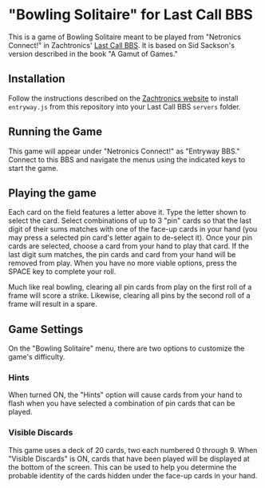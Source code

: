 # "Bowling Solitaire" for Last Call BBS

This is a game of Bowling Solitaire meant to be played from "Netronics Connect!" in
Zachtronics' [Last Call BBS](https://www.zachtronics.com/last-call-bbs/). It is based on Sid Sackson's version described in the book "A Gamut of Games."

## Installation

Follow the instructions described on the [Zachtronics website](https://www.zachtronics.com/quickserve/) to install `entryway.js` from this repository into your Last Call BBS `servers` folder.

## Running the Game

This game will appear under "Netronics Connect!" as "Entryway BBS." Connect to this BBS and navigate the menus using the indicated keys to start the game.

## Playing the game

Each card on the field features a letter above it. Type the letter shown to select the card. Select combinations of up to 3 "pin" cards so that the last digit of their sums matches with one of the face-up cards in your hand (you may press a selected pin card's letter again to de-select it). Once your pin cards are selected, choose a card from your hand to play that card. If the last digit sum matches, the pin cards and card from your hand will be removed from play. When you have no more viable options, press the SPACE key to complete your roll.

Much like real bowling, clearing all pin cards from play on the first roll of a frame will score a strike. Likewise, clearing all pins by the second roll of a frame will result in a spare.

## Game Settings

On the "Bowling Solitaire" menu, there are two options to customize the game's difficulty.

### Hints

When turned ON, the "Hints" option will cause cards from your hand to flash when you have selected a 
combination of pin cards that can be played.

### Visible Discards

This game uses a deck of 20 cards, two each numbered 0 through 9. When "Visible Discards" is ON, cards
that have been played will be displayed at the bottom of the screen. This can be used to help you
determine the probable identity of the cards hidden under the face-up cards in your hand.